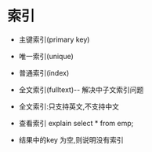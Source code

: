 # 索引

- 主键索引(primary key)
- 唯一索引(unique)
- 普通索引(index)
- 全文索引(fulltext)-- 解决中子文索引问题

- 全文索引:只支持英文,不支持中文

- 查看索引 explain select * from emp;
- 结果中的key 为空,则说明没有索引


